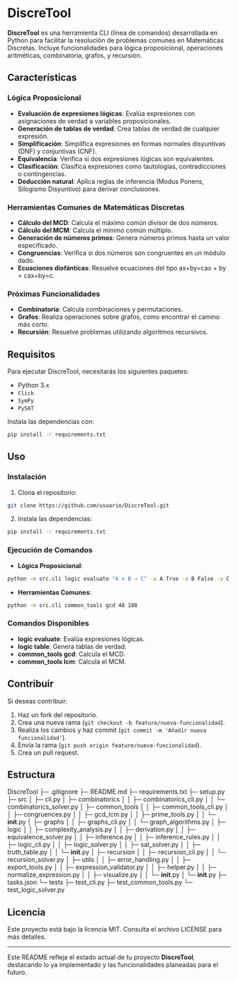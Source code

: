 # DiscreTool

**DiscreTool** es una herramienta CLI (línea de comandos) desarrollada en Python para facilitar la resolución de problemas comunes en Matemáticas Discretas. Incluye funcionalidades para lógica proposicional, operaciones aritméticas, combinatoria, grafos, y recursión.

## Características

### Lógica Proposicional

- **Evaluación de expresiones lógicas**: Evalúa expresiones con asignaciones de verdad a variables proposicionales.
- **Generación de tablas de verdad**: Crea tablas de verdad de cualquier expresión.
- **Simplificación**: Simplifica expresiones en formas normales disyuntivas (DNF) y conjuntivas (CNF).
- **Equivalencia**: Verifica si dos expresiones lógicas son equivalentes.
- **Clasificación**: Clasifica expresiones como tautologías, contradicciones o contingencias.
- **Deducción natural**: Aplica reglas de inferencia (Modus Ponens, Silogismo Disyuntivo) para derivar conclusiones.

### Herramientas Comunes de Matemáticas Discretas

- **Cálculo del MCD**: Calcula el máximo común divisor de dos números.
- **Cálculo del MCM**: Calcula el mínimo común múltiplo.
- **Generación de números primos**: Genera números primos hasta un valor especificado.
- **Congruencias**: Verifica si dos números son congruentes en un módulo dado.
- **Ecuaciones diofánticas**: Resuelve ecuaciones del tipo ax+by=cax + by = cax+by=c.

### Próximas Funcionalidades

- **Combinatoria**: Calcula combinaciones y permutaciones.
- **Grafos**: Realiza operaciones sobre grafos, como encontrar el camino más corto.
- **Recursión**: Resuelve problemas utilizando algoritmos recursivos.

## Requisitos

Para ejecutar DiscreTool, necesitarás los siguientes paquetes:

- Python 3.x
- `Click`
- `SymPy`
- `PySAT`

Instala las dependencias con:

```bash
pip install -r requirements.txt
```
## Uso

### Instalación

1. Clona el repositorio:
```bash
git clone https://github.com/usuario/DiscreTool.git
```
    
2. Instala las dependencias:
```bash
pip install -r requirements.txt
```
### Ejecución de Comandos

- **Lógica Proposicional**:
```bash
python -m src.cli logic evaluate "A ∧ B → C" -a A True -a B False -a C True
```

- **Herramientas Comunes**:
```bash
python -m src.cli common_tools gcd 48 180
```

### Comandos Disponibles

- **logic evaluate**: Evalúa expresiones lógicas.
- **logic table**: Genera tablas de verdad.
- **common_tools gcd**: Calcula el MCD.
- **common_tools lcm**: Calcula el MCM.

## Contribuir

Si deseas contribuir:

1. Haz un fork del repositorio.
2. Crea una nueva rama (`git checkout -b feature/nueva-funcionalidad`).
3. Realiza los cambios y haz commit (`git commit -m 'Añadir nueva funcionalidad'`).
4. Envía la rama (`git push origin feature/nueva-funcionalidad`).
5. Crea un pull request.


## Estructura

DiscreTool
├─ .gitignore
├─ README.md
├─ requirements.txt
├─ setup.py
├─ src
│  ├─ cli.py
│  ├─ combinatorics
│  │  ├─ combinatorics_cli.py
│  │  └─ combinatorics_solver.py
│  ├─ common_tools
│  │  ├─ common_tools_cli.py
│  │  ├─ congruences.py
│  │  ├─ gcd_lcm.py
│  │  ├─ prime_tools.py
│  │  └─ __init__.py
│  ├─ graphs
│  │  ├─ graphs_cli.py
│  │  └─ graph_algorithms.py
│  ├─ logic
│  │  ├─ complexity_analysis.py
│  │  ├─ derivation.py
│  │  ├─ equivalence_solver.py
│  │  ├─ inference.py
│  │  ├─ inference_rules.py
│  │  ├─ logic_cli.py
│  │  ├─ logic_solver.py
│  │  ├─ sat_solver.py
│  │  ├─ truth_table.py
│  │  └─ __init__.py
│  ├─ recursion
│  │  ├─ recursion_cli.py
│  │  └─ recursion_solver.py
│  ├─ utils
│  │  ├─ error_handling.py
│  │  ├─ export_tools.py
│  │  ├─ expression_validator.py
│  │  ├─ helper.py
│  │  ├─ normalize_expression.py
│  │  ├─ visualize.py
│  │  └─ __init__.py
│  └─ __init__.py
├─ tasks.json
└─ tests
   ├─ test_cli.py
   ├─ test_common_tools.py
   └─ test_logic_solver.py

## Licencia

Este proyecto está bajo la licencia MIT. Consulta el archivo LICENSE para más detalles.

---

Este README refleja el estado actual de tu proyecto **DiscreTool**, destacando lo ya implementado y las funcionalidades planeadas para el futuro.